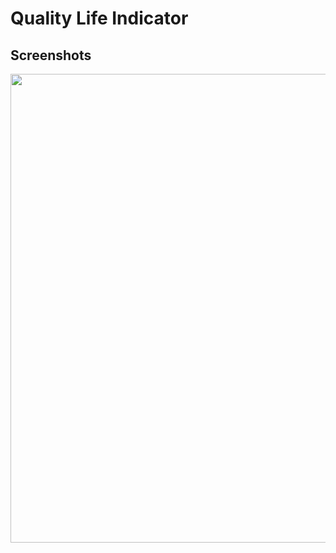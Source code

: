 # Quality Life Indicator

## Screenshots

<p align="center">
  <img width="750" src="../master/screenshots/screen.png">
</p>
